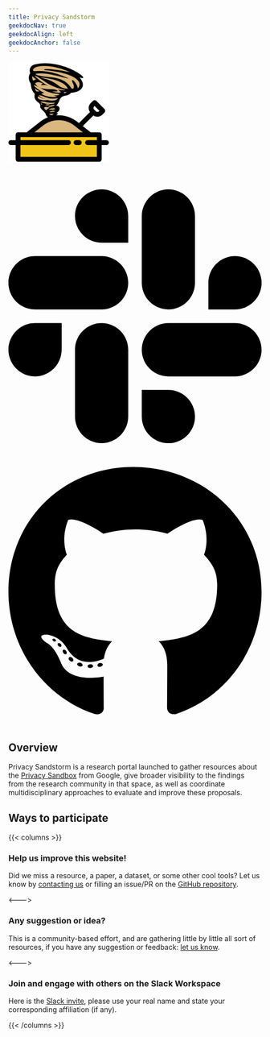 ```yaml
---
title: Privacy Sandstorm
geekdocNav: true
geekdocAlign: left
geekdocAnchor: false
---
```


<img src="privacy-sandstorm-logo-color.svg" style="width:200px;" />

<p style="center">

<a href="https://join.slack.com/t/privacysandstorm/shared_invite/zt-2lg4ypm6d-PL6fhihCrRE19sxJEBgJNA" target="_blank">
<svg class="big-icon" xmlns="http://www.w3.org/2000/svg" viewBox="0 0 448 512"><!--!Font Awesome
Free 6.6.0 by @fontawesome - https://fontawesome.com License -
https://fontawesome.com/license/free Copyright 2024 Fonticons, Inc.--><path
d="M94.1 315.1c0 25.9-21.2 47.1-47.1 47.1S0 341 0 315.1c0-25.9 21.2-47.1
47.1-47.1h47.1v47.1zm23.7 0c0-25.9 21.2-47.1 47.1-47.1s47.1 21.2 47.1
47.1v117.8c0 25.9-21.2 47.1-47.1 47.1s-47.1-21.2-47.1-47.1V315.1zm47.1-189c-25.9
0-47.1-21.2-47.1-47.1S139 32 164.9 32s47.1 21.2 47.1 47.1v47.1H164.9zm0
23.7c25.9 0 47.1 21.2 47.1 47.1s-21.2 47.1-47.1 47.1H47.1C21.2 244 0 222.8 0
196.9s21.2-47.1 47.1-47.1H164.9zm189 47.1c0-25.9 21.2-47.1 47.1-47.1 25.9 0 47.1
21.2 47.1 47.1s-21.2 47.1-47.1 47.1h-47.1V196.9zm-23.7 0c0 25.9-21.2 47.1-47.1
47.1-25.9 0-47.1-21.2-47.1-47.1V79.1c0-25.9 21.2-47.1 47.1-47.1 25.9 0 47.1 21.2
47.1 47.1V196.9zM283.1 385.9c25.9 0 47.1 21.2 47.1 47.1 0 25.9-21.2 47.1-47.1
47.1-25.9 0-47.1-21.2-47.1-47.1v-47.1h47.1zm0-23.7c-25.9 0-47.1-21.2-47.1-47.1
0-25.9 21.2-47.1 47.1-47.1h117.8c25.9 0 47.1 21.2 47.1 47.1 0 25.9-21.2
47.1-47.1 47.1H283.1z"/></svg></a>


<a href="https://github.com/privacysandstorm/" target="_blank">
<svg class="big-icon" xmlns="http://www.w3.org/2000/svg" viewBox="0 0 496 512"><!--!Font Awesome Free 6.6.0 by @fontawesome - https://fontawesome.com License - https://fontawesome.com/license/free Copyright 2024 Fonticons, Inc.--><path d="M165.9 397.4c0 2-2.3 3.6-5.2 3.6-3.3 .3-5.6-1.3-5.6-3.6 0-2 2.3-3.6 5.2-3.6 3-.3 5.6 1.3 5.6 3.6zm-31.1-4.5c-.7 2 1.3 4.3 4.3 4.9 2.6 1 5.6 0 6.2-2s-1.3-4.3-4.3-5.2c-2.6-.7-5.5 .3-6.2 2.3zm44.2-1.7c-2.9 .7-4.9 2.6-4.6 4.9 .3 2 2.9 3.3 5.9 2.6 2.9-.7 4.9-2.6 4.6-4.6-.3-1.9-3-3.2-5.9-2.9zM244.8 8C106.1 8 0 113.3 0 252c0 110.9 69.8 205.8 169.5 239.2 12.8 2.3 17.3-5.6 17.3-12.1 0-6.2-.3-40.4-.3-61.4 0 0-70 15-84.7-29.8 0 0-11.4-29.1-27.8-36.6 0 0-22.9-15.7 1.6-15.4 0 0 24.9 2 38.6 25.8 21.9 38.6 58.6 27.5 72.9 20.9 2.3-16 8.8-27.1 16-33.7-55.9-6.2-112.3-14.3-112.3-110.5 0-27.5 7.6-41.3 23.6-58.9-2.6-6.5-11.1-33.3 2.6-67.9 20.9-6.5 69 27 69 27 20-5.6 41.5-8.5 62.8-8.5s42.8 2.9 62.8 8.5c0 0 48.1-33.6 69-27 13.7 34.7 5.2 61.4 2.6 67.9 16 17.7 25.8 31.5 25.8 58.9 0 96.5-58.9 104.2-114.8 110.5 9.2 7.9 17 22.9 17 46.4 0 33.7-.3 75.4-.3 83.6 0 6.5 4.6 14.4 17.3 12.1C428.2 457.8 496 362.9 496 252 496 113.3 383.5 8 244.8 8zM97.2 352.9c-1.3 1-1 3.3 .7 5.2 1.6 1.6 3.9 2.3 5.2 1 1.3-1 1-3.3-.7-5.2-1.6-1.6-3.9-2.3-5.2-1zm-10.8-8.1c-.7 1.3 .3 2.9 2.3 3.9 1.6 1 3.6 .7 4.3-.7 .7-1.3-.3-2.9-2.3-3.9-2-.6-3.6-.3-4.3 .7zm32.4 35.6c-1.6 1.3-1 4.3 1.3 6.2 2.3 2.3 5.2 2.6 6.5 1 1.3-1.3 .7-4.3-1.3-6.2-2.2-2.3-5.2-2.6-6.5-1zm-11.4-14.7c-1.6 1-1.6 3.6 0 5.9 1.6 2.3 4.3 3.3 5.6 2.3 1.6-1.3 1.6-3.9 0-6.2-1.4-2.3-4-3.3-5.6-2z"/></svg>
</a>




</p>



## Overview

Privacy Sandstorm is a research portal launched to gather resources about the
[Privacy Sandbox](https://privacysandbox.com) from Google, give broader
visibility to the findings from the research community in that space, as well as
coordinate multidisciplinary approaches to evaluate and improve these proposals.


## Ways to participate

{{< columns >}}

### Help us improve this website!

Did we miss a resource, a paper, a dataset, or some other cool tools? Let us
know by [contacting us](mailto:yohan@beugin.org) or filling an issue/PR on the [GitHub
repository](https://github.com/privacysandstorm/privacysandstorm.github.io).

<--->

### Any suggestion or idea?
This is a community-based effort, and are gathering little by little all sort of
resources, if you have any suggestion or feedback: [let us know](mailto:yohan@beugin.org).

<--->

### Join and engage with others on the Slack Workspace

Here is the [Slack
invite](https://join.slack.com/t/privacysandstorm/shared_invite/zt-2lg4ypm6d-PL6fhihCrRE19sxJEBgJNA),
please use your real name and state your corresponding affiliation (if any).

{{< /columns >}}
